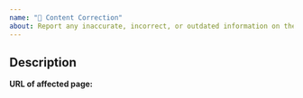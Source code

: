 ```yaml
---
name: "📝 Content Correction"
about: Report any inaccurate, incorrect, or outdated information on the website.
---
```


## Description

**URL of affected page:**
